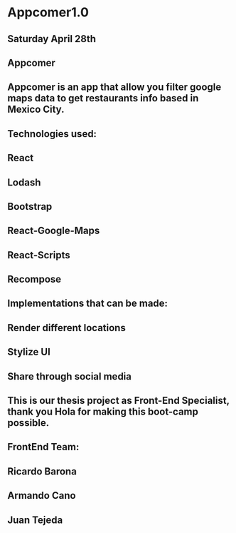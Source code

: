 # Appcomer1.0

## Saturday April 28th

## Appcomer

## Appcomer is an app that allow you filter google maps data to get restaurants info based in Mexico City.
## Technologies used:
## React
## Lodash
## Bootstrap
## React-Google-Maps
## React-Scripts
## Recompose

## Implementations that can be made:

## Render different locations
## Stylize UI
## Share through social media

##  This is our thesis project as Front-End Specialist, thank you Hola</code> for making this boot-camp possible.

## FrontEnd Team:

## Ricardo Barona
## Armando Cano
## Juan Tejeda
